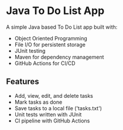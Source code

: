 # Java To Do List App

A simple Java based To Do List app built with:

- Object Oriented Programming 
- File I/O for persistent storage 
- JUnit testing 
- Maven for dependency management 
- GitHub Actions for CI/CD 

## Features 
- Add, view, edit, and delete tasks 
- Mark tasks as done 
- Save tasks to a local file ('tasks.txt')
- Unit tests written with JUnit 
- CI pipeline with GitHub Actions



